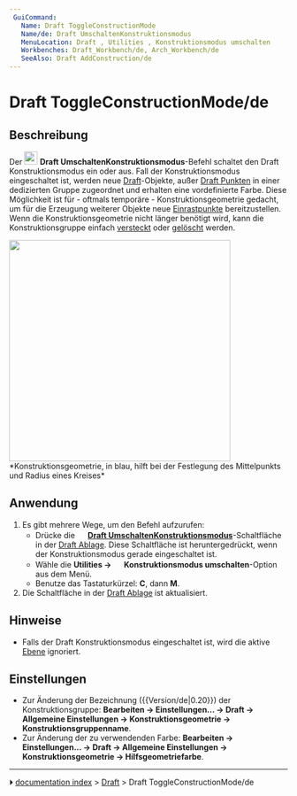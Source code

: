 ```yaml
---
 GuiCommand:
   Name: Draft ToggleConstructionMode
   Name/de: Draft UmschaltenKonstruktionsmodus
   MenuLocation: Draft , Utilities , Konstruktionsmodus umschalten
   Workbenches: Draft_Workbench/de, Arch_Workbench/de
   SeeAlso: Draft AddConstruction/de
---
```


# Draft ToggleConstructionMode/de

## Beschreibung

Der <img alt="" src=images/Draft_ToggleConstructionMode.svg  style="width:24px;"> **Draft UmschaltenKonstruktionsmodus**-Befehl schaltet den Draft Konstruktionsmodus ein oder aus. Fall der Konstruktionsmodus eingeschaltet ist, werden neue [Draft](Draft_Workbench/de.md)-Objekte, außer [Draft Punkten](Draft_Point/de.md) in einer dedizierten Gruppe zugeordnet und erhalten eine vordefinierte Farbe. Diese Möglichkeit ist für - oftmals temporäre - Konstruktionsgeometrie gedacht, um für die Erzeugung weiterer Objekte neue [Einrastpunkte](Draft_Snap/de.md) bereitzustellen. Wenn die Konstruktionsgeometrie nicht länger benötigt wird, kann die Konstruktionsgruppe einfach [versteckt](Std_HideSelection/de.md) oder [gelöscht](Std_Delete/de.md) werden.

<img alt="" src=images/Draft_construction_mode_example.jpg  style="width:400px;"> 
*Konstruktionsgeometrie, in blau, hilft bei der Festlegung des Mittelpunkts und Radius eines Kreises*

## Anwendung

1.  Es gibt mehrere Wege, um den Befehl aufzurufen:
    -   Drücke die **<img src="images/Draft_ToggleConstructionMode.svg" width=16px> [Draft UmschaltenKonstruktionsmodus](Draft_ToggleConstructionMode/de.md)**-Schaltfläche in der [Draft Ablage](Draft_Tray/de.md). Diese Schaltfläche ist heruntergedrückt, wenn der Konstruktionsmodus gerade eingeschaltet ist.
    -   Wähle die **Utilities → <img src="images/Draft_ToggleConstructionMode.svg" width=16px> Konstruktionsmodus umschalten**-Option aus dem Menü.
    -   Benutze das Tastaturkürzel: **C**, dann **M**.
2.  Die Schaltfläche in der [Draft Ablage](Draft_Tray/de.md) ist aktualisiert.

## Hinweise

-   Falls der Draft Konstruktionsmodus eingeschaltet ist, wird die aktive [Ebene](Draft_Layer/de.md) ignoriert.

## Einstellungen


<div class="mw-translate-fuzzy">

-   Zur Änderung der Bezeichnung ({{Version/de|0.20}}) der Konstruktionsgruppe: **Bearbeiten → Einstellungen... → Draft → Allgemeine Einstellungen → Konstruktionsgeometrie → Konstruktionsgruppenname**.
-   Zur Änderung der zu verwendenden Farbe: **Bearbeiten → Einstellungen... → Draft → Allgemeine Einstellungen → Konstruktionsgeometrie → Hilfsgeometriefarbe**.


</div>



---
⏵ [documentation index](../README.md) > [Draft](Draft_Workbench.md) > Draft ToggleConstructionMode/de
